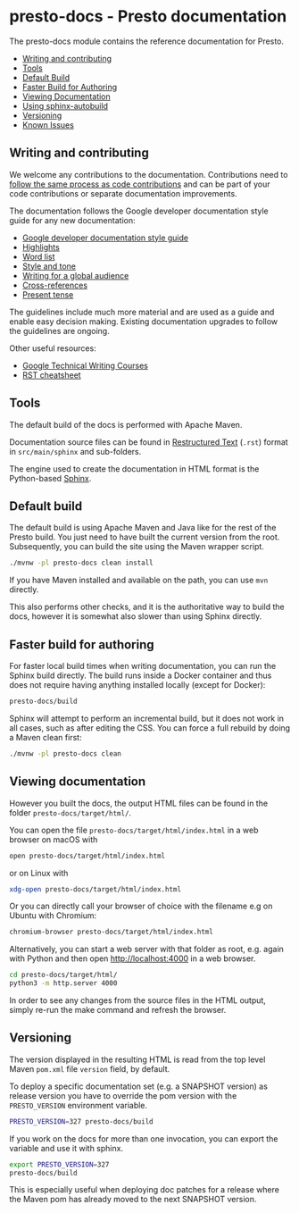 # presto-docs - Presto documentation

The presto-docs module contains the reference documentation for Presto.

- [Writing and contributing](#writing-and-contributing)
- [Tools](#tools)
- [Default Build](#default-build)
- [Faster Build for Authoring](#faster-build-for-authoring)
- [Viewing Documentation](#viewing-documentation)
- [Using sphinx-autobuild](#using-sphinx-autobuild)
- [Versioning](#versioning)
- [Known Issues](#known-issues)

## Writing and contributing

We welcome any contributions to the documentation. Contributions need to [follow
the same process as code contributions](https://prestosql.io/development/) and
can be part of your code contributions or separate documentation improvements.

The documentation follows the Google developer documentation style guide for any
new documentation:

- [Google developer documentation style guide](https://developers.google.com/style)
- [Highlights](https://developers.google.com/style/highlights)
- [Word list](https://developers.google.com/style/word-list)
- [Style and tone](https://developers.google.com/style/tone)
- [Writing for a global audience](https://developers.google.com/style/translation)
- [Cross-references](https://developers.google.com/style/cross-references)
- [Present tense](https://developers.google.com/style/tense)

The guidelines include much more material and are used as a guide and enable
easy decision making. Existing documentation upgrades to follow the guidelines
are ongoing.

Other useful resources:

- [Google Technical Writing Courses](https://developers.google.com/tech-writing)
- [RST cheatsheet](https://github.com/ralsina/rst-cheatsheet/blob/master/rst-cheatsheet.rst)

## Tools

The default build of the docs is performed with Apache Maven.

Documentation source files can be found in [Restructured
Text](https://en.wikipedia.org/wiki/ReStructuredText) (`.rst`) format in
`src/main/sphinx` and sub-folders.

The engine used to create the documentation in HTML format is the Python-based
[Sphinx](https://www.sphinx-doc.org).

## Default build

The default build is using Apache Maven and Java like for the rest of the
Presto build. You just need to have built the current version from the root.
Subsequently, you can build the site using the Maven wrapper script.

```bash
./mvnw -pl presto-docs clean install
```

If you have Maven installed and available on the path, you can use `mvn`
directly.

This also performs other checks, and it is the authoritative way to build the
docs, however it is somewhat also slower than using Sphinx directly.

## Faster build for authoring

For faster local build times when writing documentation, you can run the
Sphinx build directly. The build runs inside a Docker container and thus
does not require having anything installed locally (except for Docker):

```bash
presto-docs/build
```

Sphinx will attempt to perform an incremental build, but it does not work
in all cases, such as after editing the CSS. You can force a full rebuild
by doing a Maven clean first:

```bash
./mvnw -pl presto-docs clean
```

## Viewing documentation

However you built the docs, the output HTML files can be found in the folder
`presto-docs/target/html/`.

You can open the file `presto-docs/target/html/index.html` in a web browser on
macOS with

```bash
open presto-docs/target/html/index.html
```

or on Linux with

```bash
xdg-open presto-docs/target/html/index.html
```

Or you can directly call your browser of choice with the filename e.g on Ubuntu
with Chromium:

```bash
chromium-browser presto-docs/target/html/index.html
```

Alternatively, you can start a web server with that folder as root, e.g. again
with Python and then open [http://localhost:4000](http://localhost:4000) in a
web browser.

```bash
cd presto-docs/target/html/
python3 -m http.server 4000
```

In order to see any changes from the source files in the HTML output, simply
re-run the make command and refresh the browser.

## Versioning

The version displayed in the resulting HTML is read from the top level Maven
`pom.xml` file `version` field, by default.

To deploy a specific documentation set (e.g. a SNAPSHOT version) as release
version you have to override the pom version with the `PRESTO_VERSION`
environment variable.

```bash
PRESTO_VERSION=327 presto-docs/build
```

If you work on the docs for more than one invocation, you can export the
variable and use it with sphinx.

```bash
export PRESTO_VERSION=327
presto-docs/build
```

This is especially useful when deploying doc patches for a release where the
Maven pom has already moved to the next SNAPSHOT version.

